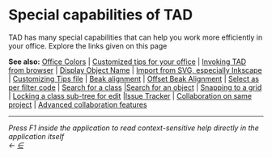 # Special capabilities of TAD

TAD has many special capabilities that can help you work more efficiently in your office. Explore the links given on this page

**See also:** [Office Colors](https://docs.teamtad.com/officecolors) | [Customized tips for your office](https://docs.teamtad.com/officetips) | [Invoking TAD from browser](https://docs.teamtad.com/tadhyperlinks) | [Display Object Name](https://docs.teamtad.com/display\_object\_name) | [Import from SVG, especially Inkscape](https://docs.teamtad.com/inkscape) | [Customizing Tips file](https://docs.teamtad.com/tipsfile) | [Beak alignment](https://docs.teamtad.com/beakalign) | [Offset Beak Alignment](https://docs.teamtad.com/offsetbeakalign) | [Select as per filter code](https://docs.teamtad.com/selectwithcode) | [Search for a class](https://docs.teamtad.com/cmdsearch) |[Search for an object](https://docs.teamtad.com/cmdobjsearch) | [Snapping to a grid](https://docs.teamtad.com/magnetic) | [Locking a class sub-tree for edit](https://docs.teamtad.com/classlock) |[Issue Tracker](https://docs.teamtad.com/issuetracker) | [Collaboration on same project](https://docs.teamtad.com/collaboration) | [Advanced collaboration features](https://docs.teamtad.com/collabadvanced)

***

_Press F1 inside the application to read context-sensitive help directly in the application itself_\
_←_ [_∈_](https://docs.teamtad.com/advanced?do=edit)
